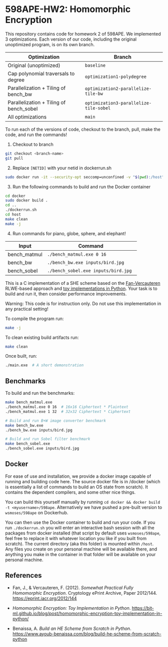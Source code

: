 # 598APE-HW2: Homomorphic Encryption

This repository contains code for homework 2 of 598APE. 
We implemented 3 optimizations. Each version of our code, including the original unoptimized program, is on its own branch.  

| Optimization                                | Branch       |
|---------------------------------------------|--------------|
| Original (unoptimized)                      | `baseline`   |
| Cap polynomial traversals to degree                    | `optimization1-polydegree`   |
| Parallelization + Tiling of bench_bw          | `optimization2-parallelize-tile-bw`   |
| Parallelization + Tiling of bench_sobel    | `optimization3-parallelize-tile-sobel`    |
| All optimizations    | `main`    |

To run each of the versions of code, checkout to the branch, pull, make the code, and run the commands!

1. Checkout to branch
```bash
git checkout <branch-name>
git pull
```
2. Replace `[NETID]` with your netid in dockerrun.sh
```bash
sudo docker run -it --security-opt seccomp=unconfined -v "$(pwd):/host" [NETID]/598ape /bin/bash
```
3. Run the following commands to build and run the Docker container
```bash
cd docker
sudo docker build .
cd ..
./dockerrun.sh
cd host
make clean
make -j
```
4. Run commands for piano, globe, sphere, and elephant!

| Input                                | Command       |
|---------------------------------------------|--------------|
| bench_matmul                     | ```./bench_matmul.exe 0 16```   |
| bench_bw                    |  ```./bench_bw.exe inputs/bird.jpg ```   |
| bench_sobel          | ```./bench_sobel.exe inputs/bird.jpg ```   |


This is a C implementation of a SHE scheme based on the [Fan-Vercauteren](https://eprint.iacr.org/2012/144) RLWE-based approach and [toy implementations in Python](https://bit-ml.github.io/blog/post/homomorphic-encryption-toy-implementation-in-python/). Your task is to build and run it, then consider performance improvements.

Warning: This code is for instruction only. Do not use this implementation in any practical setting!

To compile the program run:
```bash
make -j
```

To clean existing build artifacts run:
```bash
make clean
```

Once built, run:
```bash
./main.exe  # A short demonstration
```

## Benchmarks

To build and run the benchmarks:

```bash
make bench_matmul.exe
./bench_matmul.exe 0 16  # 16x16 Ciphertext * Plaintext
./bench_matmul.exe 1 32  # 32x32 Ciphertext * Ciphertext

# Build and run B+W image converter benchmark
make bench_bw.exe
./bench_bw.exe inputs/bird.jpg

# Build and run Sobel filter benchmark
make bench_sobel.exe
./bench_sobel.exe inputs/bird.jpg
```

## Docker

For ease of use and installation, we provide a docker image capable of running and building code here. The source docker file is in /docker (which is essentially a list of commands to build an OS state from scratch). It contains the dependent compilers, and some other nice things.

You can build this yourself manually by running `cd docker && docker build -t <myusername>/598ape`. Alternatively we have pushed a pre-built version to `wsmoses/598ape` on Dockerhub.

You can then use the Docker container to build and run your code. If you run `./dockerrun.sh` you will enter an interactive bash session with all the packages from docker installed (that script by default uses `wsmoses/598ape`, feel free to replace it with whatever location you like if you built from scratch). The current directory (aka this folder) is mounted within `/host`. Any files you create on your personal machine will be available there, and anything you make in the container in that folder will be available on your personal machine.

## References

- Fan, J., & Vercauteren, F. (2012). *Somewhat Practical Fully Homomorphic Encryption*. Cryptology ePrint Archive, Paper 2012/144. https://eprint.iacr.org/2012/144

- *Homomorphic Encryption: Toy Implementation in Python*. https://bit-ml.github.io/blog/post/homomorphic-encryption-toy-implementation-in-python/

- Benaissa, A. *Build an HE Scheme from Scratch in Python*. https://www.ayoub-benaissa.com/blog/build-he-scheme-from-scratch-python

